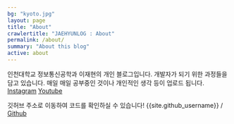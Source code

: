 ```yaml
---
bg: "kyoto.jpg"
layout: page
title: "About"
crawlertitle: "JAEHYUNLOG : About"
permalink: /about/
summary: "About this blog"
active: about
---
```


인천대학교 정보통신공학과 이재현의 개인 블로그입니다. 개발자가 되기 위한 과정들을 담고 있습니다. 매일 매일 공부중인 것이나 개인적인 생각 등이 업로드 됩니다.
 [Instagram](https://www.instagram.com/jaehyunlog/)
 [Youtube](https://www.youtube.com/@jaehyunlog)


깃허브 주소로 이동하여 코드를 확인하실 수 있습니다!
{{site.github_username}} /
[Github](https://github.com/Jaehyun8917/jaehyun8917.github.io)
